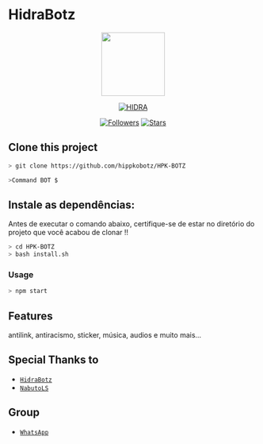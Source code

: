 # HidraBotz

<p align="center">
<img src="" width="128" height="128"/>
</p>
<p align="center">
<a href="#"><img title="HIDRA" src="https://img.shields.io/badge/HIDRA-green?colorA=%23ff0000&colorB=%23017e40&style=for-the-badge"></a>
</p>
<p align="center">

</p>
<p align="center">
<a href="https://github.com/LaShreka/followers"><img title="Followers" src="https://img.shields.io/github/followers/LaShreka?color=blue&style=flat-square"></a>
<a href="https://github.com/LaShreka/stargazers/"><img title="Stars" src="https://img.shields.io/github/stars/LaShreka?color=red&style=flat-square"></a>
</p>

## Clone this project

```bash
> git clone https://github.com/hippkobotz/HPK-BOTZ
```

```bash
>Command BOT $
```

## Instale as dependências:
Antes de executar o comando abaixo, certifique-se de estar no diretório do projeto que
você acabou de clonar !!

```bash
> cd HPK-BOTZ
> bash install.sh
```

### Usage
```bash
> npm start
```

## Features

antilink, antiracismo, sticker, música, audios e muito mais...

## Special Thanks to
* [`HidraBotz`](https://github.com//)
* [`NabutoLS`](https://github.com/)


## Group
* [`WhatsApp`](https://api.whatsapp.com/send?phone=5567996005372&text=Oi%20hidra%2Cslv%20ai%2Cmeu%20nome%2Fnick%20%C3%A9)

